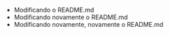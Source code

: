 - Modificando o README.md
- Modificando novamente o README.md
- Modificando novamente, novamente o README.md
